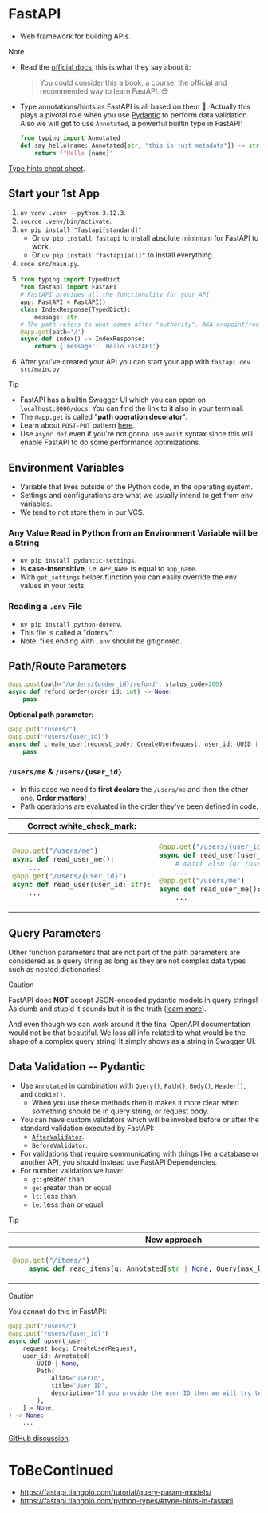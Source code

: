 # FastAPI

- Web framework for building APIs.

> [!NOTE]
>
> - Read the [official docs](https://fastapi.tiangolo.com/learn/), this is what they say about it:
>
>   > You could consider this a book, a course, the official and recommended way to learn FastAPI. :sunglasses:
>
> - Type annotations/hints as FastAPI is all based on them :slightly_smiling_face:. Actually this plays a pivotal role when you use [Pydantic](https://docs.pydantic.dev/latest/) to perform data validation. Also we will get to use `Annotated`, a powerful builtin type in FastAPI:
>
>   ```py
>   from typing import Annotated
>   def say_hello(name: Annotated[str, "this is just metadata"]) -> str:
>       return f"Hello {name}"
>   ```
>
> [Type hints cheat sheet](https://mypy.readthedocs.io/en/latest/cheat_sheet_py3.html).

## Start your 1st App

1. `uv venv .venv --python 3.12.3`.
2. `source .venv/bin/activate`.
3. `uv pip install "fastapi[standard]"`
   - Or `uv pip install fastapi` to install absolute minimum for FastAPI to work.
   - Or `uv pip install "fastapi[all]"` to install everything.
4. `code src/main.py`.
5. ```py
   from typing import TypedDict
   from fastapi import FastAPI
   # FastAPI provides all the functionality for your API.
   app: FastAPI = FastAPI()
   class IndexResponse(TypedDict):
       message: str
   # The path refers to what comes after "authority". AKA endpoint/route.
   @app.get(path='/')
   async def index() -> IndexResponse:
       return {'message': 'Hello FastAPI'}
   ```
6. After you've created your API you can start your app with `fastapi dev src/main.py`

> [!TIP]
>
> - FastAPI has a builtin Swagger UI which you can open on `localhost:8000/docs`. You can find the link to it also in your terminal.
> - The `@app.get` is called "**path operation decorator**".
> - Learn about `POST-PUT` pattern [here](https://dev.to/kasir-barati/patch-vs-put-2pa3).
> - Use `async def` even if you're not gonna use `await` syntax since this will enable FastAPI to do some performance optimizations.

## Environment Variables

- Variable that lives outside of the Python code, in the operating system.
- Settings and configurations are what we usually intend to get from env variables.
- We tend to not store them in our VCS.

### Any Value Read in Python from an Environment Variable will be a String

- `uv pip install pydantic-settings`.
- Is **case-insensitive**, i.e. `APP_NAME` is equal to `app_name`.
- With `get_settings` helper function you can easily override the env values in your tests.

### Reading a `.env` File

- `uv pip install python-dotenv`.
- This file is called a "dotenv".
- Note: files ending with `.env` should be gitignored.

## Path/Route Parameters

```py
@app.post(path="/orders/{order_id}/refund", status_code=200)
async def refund_order(order_id: int) -> None:
    pass
```

**Optional path parameter:**

```py
@app.put("/users/")
@app.put("/users/{user_id}")
async def create_user(request_body: CreateUserRequest, user_id: UUID | None = None):
    pass
```

### `/users/me` & `/users/{user_id}`

- In this case we need to **first declare** the `/users/me` and then the other one. **Order matters!**
- Path operations are evaluated in the order they've been defined in code.

<table>
<thead><tr><th>Correct :white_check_mark:</th><th>Incorrect :x:</th></tr></thead>
<tbody><tr><td>

```py
@app.get("/users/me")
async def read_user_me():
    ...
@app.get("/users/{user_id}")
async def read_user(user_id: str):
    ...
```

</td><td>

```py
@app.get("/users/{user_id}")
async def read_user(user_id: str):
    # match also for /users/me, "thinking" that it's receiving a parameter user_id with a value of "me".
    ...
@app.get("/users/me")
async def read_user_me():
    ...
```

</td></tr></tbody></table>

## Query Parameters

Other function parameters that are not part of the path parameters are considered as a query string as long as they are not complex data types such as nested dictionaries!

> [!CAUTION]
>
> FastAPI does **NOT** accept JSON-encoded pydantic models in query strings! As dumb and stupid it sounds but it is the truth ([learn more](https://github.com/fastapi/fastapi/discussions/7919)).
>
> And even though we can work around it the final OpenAPI documentation would not be that beautiful. We loss all info related to what would be the shape of a complex query string! It simply shows as a string in Swagger UI.

## Data Validation -- Pydantic

- Use `Annotated` in combination with `Query()`, `Path()`, `Body()`, `Header()`, and `Cookie()`.
  - When you use these methods then it makes it more clear when something should be in query string, or request body.
- You can have custom validators which will be invoked before or after the standard validation executed by FastAPI:
  - [`AfterValidator`](./src/dtos/users_dto.py).
  - `BeforeValidator`.
- For validations that require communicating with things like a database or another API, you should instead use FastAPI Dependencies.
- For number validation we have:
  - `gt`: `g`reater `t`han.
  - `ge`: `g`reater than or `e`qual.
  - `lt`: `l`ess `t`han.
  - `le`: `l`ess than or `e`qual.

> [!TIP]
>
> <table>
> <thead><tr><th>New approach</th><th>Legacy approach</th></tr></thead>
> <tbody><tr><td>
>
> ```py
> @app.get("/items/")
>     async def read_items(q: Annotated[str | None, Query(max_length=50)] = None)
> ```
>
> </td><td>
>
> ```py
> @app.get("/items/")
>     async def read_items(q: str | None = Query(default=None, max_length=50))
> ```
>
> </td></tr></tbody></table>

> [!CAUTION]
>
> You cannot do this in FastAPI:
>
> ```py
> @app.put("/users/")
> @app.put("/users/{user_id}")
> async def upsert_user(
>     request_body: CreateUserRequest,
>     user_id: Annotated[
>         UUID | None,
>         Path(
>             alias="userId",
>             title="User ID",
>             description="If you provide the user ID then we will try to find the user in DB and replace the existing data with the request body.",
>         ),
>     ] = None,
> ) -> None:
>     ...
> ```
>
> [GitHub discussion](https://github.com/fastapi/fastapi/discussions/13836).

# ToBeContinued

- https://fastapi.tiangolo.com/tutorial/query-param-models/
- https://fastapi.tiangolo.com/python-types/#type-hints-in-fastapi
